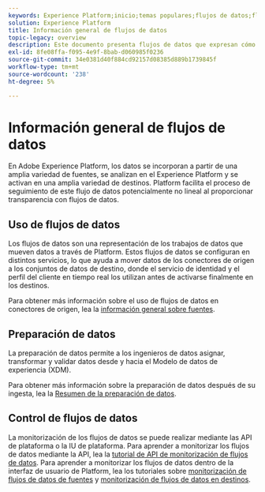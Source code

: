 ```yaml
---
keywords: Experience Platform;inicio;temas populares;flujos de datos;flujos de datos;datos;monitorización;monitorizar flujos de datos;monitorizar flujos de datos;monitorizar;monitorizar flujos de datos;monitorizar flujos de datos;monitorizar flujos de datos;flujo;servicio de flujo;
solution: Experience Platform
title: Información general de flujos de datos
topic-legacy: overview
description: Este documento presenta flujos de datos que expresan cómo se utilizan en Adobe Experience Platform.
exl-id: 8fe08ffa-f095-4e9f-8bab-d060985f0236
source-git-commit: 34e0381d40f884cd92157d08385d889b1739845f
workflow-type: tm+mt
source-wordcount: '238'
ht-degree: 5%

---
```


# Información general de flujos de datos

En Adobe Experience Platform, los datos se incorporan a partir de una amplia variedad de fuentes, se analizan en el Experience Platform y se activan en una amplia variedad de destinos. Platform facilita el proceso de seguimiento de este flujo de datos potencialmente no lineal al proporcionar transparencia con flujos de datos.

## Uso de flujos de datos

Los flujos de datos son una representación de los trabajos de datos que mueven datos a través de Platform. Estos flujos de datos se configuran en distintos servicios, lo que ayuda a mover datos de los conectores de origen a los conjuntos de datos de destino, donde el servicio de identidad y el perfil del cliente en tiempo real los utilizan antes de activarse finalmente en los destinos.

Para obtener más información sobre el uso de flujos de datos en conectores de origen, lea la [información general sobre fuentes](../sources/home.md).

## Preparación de datos

La preparación de datos permite a los ingenieros de datos asignar, transformar y validar datos desde y hacia el Modelo de datos de experiencia (XDM).

Para obtener más información sobre la preparación de datos después de su ingesta, lea la [Resumen de la preparación de datos](../data-prep/home.md).

## Control de flujos de datos

La monitorización de los flujos de datos se puede realizar mediante las API de plataforma o la IU de plataforma. Para aprender a monitorizar los flujos de datos mediante la API, lea la [tutorial de API de monitorización de flujos de datos](./api/monitor.md). Para aprender a monitorizar los flujos de datos dentro de la interfaz de usuario de Platform, lea los tutoriales sobre [monitorización de flujos de datos de fuentes](./ui/monitor-sources.md) y [monitorización de flujos de datos en destinos](./ui/monitor-destinations.md).
